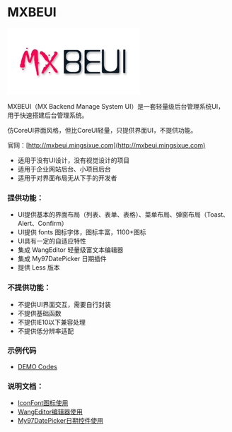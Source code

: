 # MXBEUI
![MXBEUI logo](/images/logo.png)

MXBEUI（MX Backend Manage System UI）是一套轻量级后台管理系统UI，用于快速搭建后台管理系统。

仿CoreUI界面风格，但比CoreUI轻量，只提供界面UI，不提供功能。

官网：[http://mxbeui.mingsixue.com](http://mxbeui.mingsixue.com)

* 适用于没有UI设计，没有视觉设计的项目
* 适用于企业网站后台、小项目后台
* 适用于对界面布局无从下手的开发者

### 提供功能：
* UI提供基本的界面布局（列表、表单、表格）、菜单布局、弹窗布局（Toast、Alert、Confirm）
* UI提供 fonts 图标字体，图标丰富，1100+图标
* UI具有一定的自适应特性
* 集成 WangEditor 轻量级富文本编辑器
* 集成 My97DatePicker 日期插件
* 提供 Less 版本

### 不提供功能：
* 不提供UI界面交互，需要自行封装
* 不提供基础函数
* 不提供IE10以下兼容处理
* 不提供低分辨率适配

### 示例代码
* [DEMO Codes](http://mxbeui.mingsixue.com/page/codes.html)

### 说明文档：
* [IconFont图标使用](http://mxbeui.mingsixue.com/page/document.html#iconfont)
* [WangEditor编辑器使用](http://mxbeui.mingsixue.com/page/document.html#wangeditor)
* [My97DatePicker日期控件使用](http://mxbeui.mingsixue.com/page/document.html#my97datepicker)
